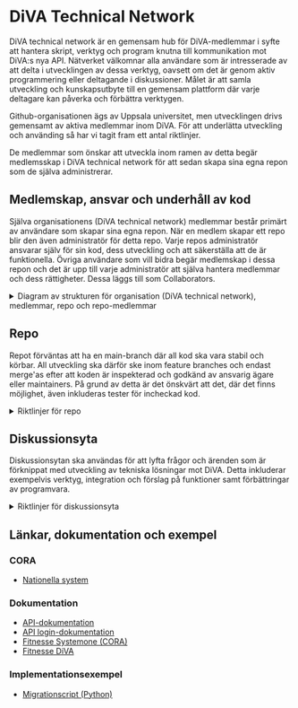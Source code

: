 # DiVA Technical Network

DiVA technical network är en gemensam hub för DiVA-medlemmar i syfte att hantera skript, verktyg och program knutna till kommunikation mot DiVA:s nya API. Nätverket välkomnar alla användare som är intresserade av att delta i utvecklingen av dessa verktyg, oavsett om det är genom aktiv programmering eller deltagande i diskussioner. Målet är att samla utveckling och kunskapsutbyte till en gemensam plattform där varje deltagare kan påverka och förbättra verktygen.

Github-organisationen ägs av Uppsala universitet, men utvecklingen drivs gemensamt av aktiva medlemmar inom DiVA. För att underlätta utveckling och använding så har vi tagit fram ett antal riktlinjer.

De medlemmar som önskar att utveckla inom ramen av detta begär medlemsskap i DiVA technical network för att sedan skapa sina egna repon som de själva administrerar.

## Medlemskap, ansvar och underhåll av kod
Själva organisationens (DiVA technical network) medlemmar består primärt av användare som skapar sina egna repon. När en medlem skapar ett repo blir den även administratör för detta repo. Varje repos administratör ansvarar själv för sin kod, dess utveckling och att säkerställa att de är funktionella. 
Övriga användare som vill bidra begär medlemskap i dessa repon och det är upp till varje administratör att själva hantera medlemmar och dess rättigheter. Dessa läggs till som Collaborators.
<details>
<summary>Diagram av strukturen för organisation (DiVA technical network), medlemmar, repo och repo-medlemmar</summary>

```mermaid
graph TB
    subgraph Organization [**DiVA technical network**]
        subgraph OrgMembers [**Org-medlemmar**]
            Medlem1[Medlem 1]
            Medlem2[Medlem 2]
        end

        subgraph Repo2 [**Repo**]
            Admin2[Admin: Medlem 2]
            subgraph RepoMembers2 [**Repo-medlemmar**]
                repo2Maintain[Collaborator: maintain]
                repo2Write[Collaborator: write]
                repo2Read[Collaborator: read]
            end
        end

        subgraph Repo1 [**Repo**]
            Admin1[Admin: Medlem 1]
            subgraph RepoMembers1 [**Repo-medlemmar**]
                repo1Maintain[Collaborator: maintain]
                repo1Write[Collaborator: write]
                repo1Read[Collaborator: read]
            end
        end
        
        Medlem1 --> Admin1
        Admin1 --> RepoMembers1
        Medlem2 --> Admin2
        Admin2 --> RepoMembers2
    end

    style Organization fill:#444,stroke:#333,stroke-width:2px
    style OrgMembers fill:#888,stroke:#333,stroke-width:1px
    style Repo1 fill:#666,stroke:#333,stroke-width:4px
    style Repo2 fill:#666,stroke:#333,stroke-width:4px
    style RepoMembers1 fill:#888,stroke:#333,stroke-width:1px
    style RepoMembers2 fill:#888,stroke:#333,stroke-width:1px
```

</details>

## Repo
Repot förväntas att ha en main-branch där all kod ska vara stabil och körbar. All utveckling ska därför ske inom feature branches och endast merge'as efter att koden är inspekterad och godkänd av ansvarig ägare eller maintainers. På grund av detta är det önskvärt att det, där det finns möjlighet, även inkluderas tester för incheckad kod.
<details>
<summary>Riktlinjer för repo</summary>

* För att förenkla utveckling och användning förväntas varje verktyg att ha en tillhörande dokumentation eller **README**.
* Viktig information om verktyget ska vara med, så som specifika miljöinställningar, externa beroenden och fungerande exempel på hur verktyget används.
* Kodkvalité och kodstil bör upprättas enligt bestämda regler per verktyg och beroende av språk det utvecklas i (t.ex. pylint + PEP-8).
* För varje verktyg förväntas det även att finnas en tillhörande **CHANGELOG** för att enkelt följa utvecklingen och dess funktioner.
* Det är givetvis även viktigt att känslig data som lösenord, API-nycklar osv inte checkas in i repot. Detta betyder även att det skall finnas en uppdaterad .gitignore för att säkerställa att inga oönskade filer kommer med.

_Vid eventuella konflikter gällande kodkvalité eller design så skall dessa lösas av av repots ägare och/eller maintainers om sådana finns._

</details>

## Diskussionsyta
Diskussionsytan ska användas för att lyfta frågor och ärenden som är förknippat med utveckling av tekniska lösningar mot DiVA. Detta inkluderar exempelvis verktyg, integration och förslag på funktioner samt förbättringar av programvara.
<details>
<summary>Riktlinjer för diskussionsyta</summary>

* Skapa tydliga rubriker och innehåll som beskriver syfte och eventuell bakgrund till diskussionen.
* För att underlätta organisering och moderering ska kategorier och etiketter användas för varje diskussion.
* Moderering sker av ägare eller medlemmar av teamet Maintain.
* För eventuella buggrapporter ska Issues användas, inte diskussionsytan.

</details>

## Länkar, dokumentation och exempel
### CORA
* [Nationella system](https://github.com/lsu-ub-uu)
  
### Dokumentation
* [API-dokumentation](https://cora.epc.ub.uu.se/diva/rest/)
* [API login-dokumentation](https://cora.epc.ub.uu.se/diva/login/)
* [Fitnesse Systemone (CORA)](https://cora.epc.ub.uu.se/systemone/fitnesse/FrontPage)
* [Fitnesse DiVA](https://cora.epc.ub.uu.se/diva/fitnesse/FrontPage)

### Implementationsexempel
* [Migrationscript (Python)](https://github.com/lsu-ub-uu/cora-datadevelopment)


